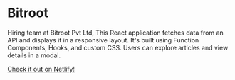 # Bitroot
Hiring team at Bitroot Pvt Ltd,
This React application fetches data from an API and displays it in a responsive layout. It's built using Function Components, Hooks, and custom CSS. Users can explore articles and view details in a modal. 

[Check it out on Netlify!](https://aesthetic-choux-d200be.netlify.app)

